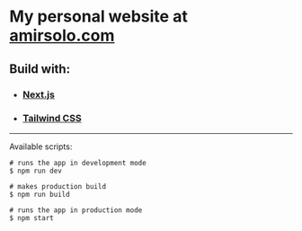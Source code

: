 # My personal website at [amirsolo.com](https://amirsolo.com)

## Build with:

- ### [Next.js](https://nextjs.org)
- ### [Tailwind CSS ](https://tailwindcss.com)

---

Available scripts:

```shell
# runs the app in development mode
$ npm run dev
```

```shell
# makes production build
$ npm run build
```

```shell
# runs the app in production mode
$ npm start
```
